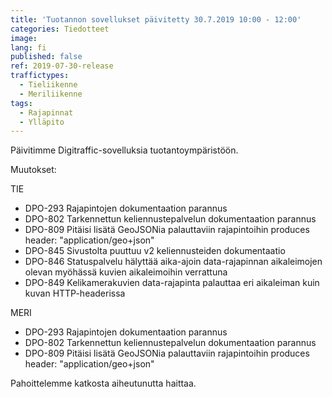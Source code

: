 ```yaml
---
title: 'Tuotannon sovellukset päivitetty 30.7.2019 10:00 - 12:00'
categories: Tiedotteet
image: 
lang: fi
published: false
ref: 2019-07-30-release
traffictypes:
  - Tieliikenne
  - Meriliikenne
tags:
  - Rajapinnat
  - Ylläpito
---
```


Päivitimme Digitraffic-sovelluksia tuotantoympäristöön.

Muutokset:

TIE

- DPO-293 Rajapintojen dokumentaation parannus
- DPO-802 Tarkennettun keliennustepalvelun dokumentaation parannus
- DPO-809 Pitäisi lisätä GeoJSONia palauttaviin rajapintoihin produces header: "application/geo+json"
- DPO-845 Sivustolta puuttuu v2 keliennusteiden dokumentaatio
- DPO-846 Statuspalvelu hälyttää aika-ajoin data-rajapinnan aikaleimojen olevan myöhässä kuvien aikaleimoihin verrattuna
- DPO-849 Kelikamerakuvien data-rajapinta palauttaa eri aikaleiman kuin kuvan HTTP-headerissa

MERI

- DPO-293 Rajapintojen dokumentaation parannus
- DPO-802 Tarkennettun keliennustepalvelun dokumentaation parannus
- DPO-809 Pitäisi lisätä GeoJSONia palauttaviin rajapintoihin produces header: "application/geo+json"

Pahoittelemme katkosta aiheutunutta haittaa.

